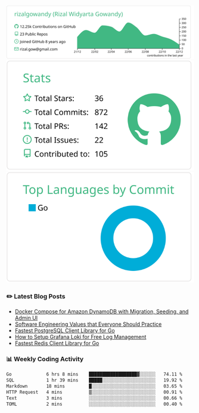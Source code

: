 ![profile-details](profile-summary-card-output/vue/0-profile-details.svg)
![stats](profile-summary-card-output/vue/3-stats.svg)
![most-commit-language](profile-summary-card-output/vue/2-most-commit-language.svg)

### :pencil2: Latest Blog Posts
<!-- BLOG-POST-LIST:START -->
- [Docker Compose for Amazon DynamoDB with Migration, Seeding, and Admin UI](https://medium.com/geekculture/docker-compose-for-amazon-dynamodb-with-migration-seeding-and-admin-ui-db11a348cc6a?source=rss-5763b0f1aba6------2)
- [Software Engineering Values that Everyone Should Practice](https://levelup.gitconnected.com/software-engineering-values-that-everyone-should-practice-c980d00cd103?source=rss-5763b0f1aba6------2)
- [Fastest PostgreSQL Client Library for Go](https://levelup.gitconnected.com/fastest-postgresql-client-library-for-go-579fa97909fb?source=rss-5763b0f1aba6------2)
- [How to Setup Grafana Loki for Free Log Management](https://levelup.gitconnected.com/how-to-setup-grafana-loki-for-free-log-management-ceb60558503c?source=rss-5763b0f1aba6------2)
- [Fastest Redis Client Library for Go](https://levelup.gitconnected.com/fastest-redis-client-library-for-go-7993f618f5ab?source=rss-5763b0f1aba6------2)
<!-- BLOG-POST-LIST:END -->

### 📊 Weekly Coding Activity
<!--START_SECTION:waka-->

```text
Go             6 hrs 8 mins    ██████████████████▓░░░░░░   74.11 %
SQL            1 hr 39 mins    █████░░░░░░░░░░░░░░░░░░░░   19.92 %
Markdown       18 mins         █░░░░░░░░░░░░░░░░░░░░░░░░   03.65 %
HTTP Request   4 mins          ▒░░░░░░░░░░░░░░░░░░░░░░░░   00.91 %
Text           3 mins          ░░░░░░░░░░░░░░░░░░░░░░░░░   00.66 %
TOML           2 mins          ░░░░░░░░░░░░░░░░░░░░░░░░░   00.40 %
```

<!--END_SECTION:waka-->
